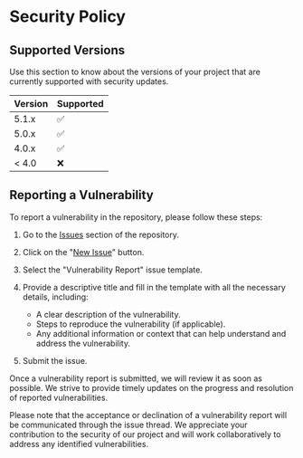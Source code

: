 # Security Policy

## Supported Versions

Use this section to know about the versions of your project that are currently supported with security updates.

| Version | Supported          |
| ------- | ------------------ |
| 5.1.x   | :white_check_mark: |
| 5.0.x   | :white_check_mark:                |
| 4.0.x   | :white_check_mark: |
| < 4.0   | :x:                |

## Reporting a Vulnerability

To report a vulnerability in the repository, please follow these steps:

1. Go to the [Issues](https://github.com/fzplayer/repository/issues) section of the repository.

2. Click on the "[New Issue](https://github.com/muhammad-fiaz/fzplayer/issues/new)" button.

3. Select the "Vulnerability Report" issue template.

4. Provide a descriptive title and fill in the template with all the necessary details, including:

   - A clear description of the vulnerability.
   - Steps to reproduce the vulnerability (if applicable).
   - Any additional information or context that can help understand and address the vulnerability.

5. Submit the issue.

Once a vulnerability report is submitted, we will review it as soon as possible. We strive to provide timely updates on the progress and resolution of reported vulnerabilities.

Please note that the acceptance or declination of a vulnerability report will be communicated through the issue thread. We appreciate your contribution to the security of our project and will work collaboratively to address any identified vulnerabilities.
